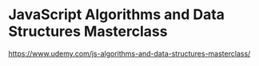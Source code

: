 # JavaScript Algorithms and Data Structures Masterclass

https://www.udemy.com/js-algorithms-and-data-structures-masterclass/
